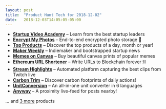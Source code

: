 ```yaml
---
layout: post
title:  "Product Hunt Tech for 2018-12-02"
date:   2018-12-03T14:05:05-05:00
---
```


* **[Startup Video Academy](https://www.producthunt.com/posts/startup-video-academy?utm_campaign=producthunt-api&utm_medium=api&utm_source=Application%3A+Daily+Digest+RSS+%28ID%3A+3202%29)** – Learn from the best startup leaders
* **[Encrypt My Photos](https://www.producthunt.com/posts/encrypt-my-photos?utm_campaign=producthunt-api&utm_medium=api&utm_source=Application%3A+Daily+Digest+RSS+%28ID%3A+3202%29)** – End-to-end encrypted photo storage 📸
* **[Top Products](https://www.producthunt.com/posts/top-products?utm_campaign=producthunt-api&utm_medium=api&utm_source=Application%3A+Daily+Digest+RSS+%28ID%3A+3202%29)** – Discover the top products of a day, month or year!
* **[Maker Weekly](https://www.producthunt.com/posts/maker-weekly?utm_campaign=producthunt-api&utm_medium=api&utm_source=Application%3A+Daily+Digest+RSS+%28ID%3A+3202%29)** – Indiemaker and bootstrapped startup news
* **[Memes on Canvas](https://www.producthunt.com/posts/memes-on-canvas?utm_campaign=producthunt-api&utm_medium=api&utm_source=Application%3A+Daily+Digest+RSS+%28ID%3A+3202%29)** – Buy beautiful canvas prints of popular memes
* **[Ethereum URL Shortener](https://www.producthunt.com/posts/ethereum-url-shortener?utm_campaign=producthunt-api&utm_medium=api&utm_source=Application%3A+Daily+Digest+RSS+%28ID%3A+3202%29)** – Write URLs to Blockchain forever ⛓
* **[Stream Highlights](https://www.producthunt.com/posts/stream-highlights?utm_campaign=producthunt-api&utm_medium=api&utm_source=Application%3A+Daily+Digest+RSS+%28ID%3A+3202%29)** – Automated platform capturing the best clips from Twitch live
* **[Carbon Trim](https://www.producthunt.com/posts/carbon-trim?utm_campaign=producthunt-api&utm_medium=api&utm_source=Application%3A+Daily+Digest+RSS+%28ID%3A+3202%29)** – Discover carbon footprints of daily actions!
* **[UnitConversion](https://www.producthunt.com/posts/unitconversion?utm_campaign=producthunt-api&utm_medium=api&utm_source=Application%3A+Daily+Digest+RSS+%28ID%3A+3202%29)** – An all-in-one unit converter in 6 languages
* **[Anyway](https://www.producthunt.com/posts/anyway-2?utm_campaign=producthunt-api&utm_medium=api&utm_source=Application%3A+Daily+Digest+RSS+%28ID%3A+3202%29)** – A proximity live-feed for posts nearby!

… and [3 more](https://www.producthunt.com/tech) products